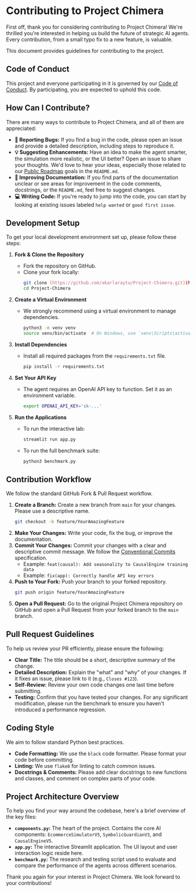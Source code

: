 # Contributing to Project Chimera

First off, thank you for considering contributing to Project Chimera! We're thrilled you're interested in helping us build the future of strategic AI agents. Every contribution, from a small typo fix to a new feature, is valuable.

This document provides guidelines for contributing to the project.

## Code of Conduct

This project and everyone participating in it is governed by our [Code of Conduct](CODE_OF_CONDUCT.md). By participating, you are expected to uphold this code.

## How Can I Contribute?

There are many ways to contribute to Project Chimera, and all of them are appreciated:

* **🐛 Reporting Bugs:** If you find a bug in the code, please open an issue and provide a detailed description, including steps to reproduce it.
* **💡 Suggesting Enhancements:** Have an idea to make the agent smarter, the simulation more realistic, or the UI better? Open an issue to share your thoughts. We'd love to hear your ideas, especially those related to our [Public Roadmap](https://github.com/akarlaraytu/Project-Chimera/issues/4) goals in the `README.md`.
* **📝 Improving Documentation:** If you find parts of the documentation unclear or see areas for improvement in the code comments, docstrings, or the `README.md`, feel free to suggest changes.
* **💻 Writing Code:** If you're ready to jump into the code, you can start by looking at existing issues labeled `help wanted` or `good first issue`.

## Development Setup

To get your local development environment set up, please follow these steps:

1.  **Fork & Clone the Repository**
    * Fork the repository on GitHub.
    * Clone your fork locally:
        ```bash
        git clone [https://github.com/akarlaraytu/Project-Chimera.git](https://github.com/akarlaraytu/Project-Chimera.git)
        cd Project-Chimera
        ```

2.  **Create a Virtual Environment**
    * We strongly recommend using a virtual environment to manage dependencies.
        ```bash
        python3 -m venv venv
        source venv/bin/activate  # On Windows, use `venv\Scripts\activate`
        ```

3.  **Install Dependencies**
    * Install all required packages from the `requirements.txt` file.
        ```bash
        pip install -r requirements.txt
        ```

4.  **Set Your API Key**
    * The agent requires an OpenAI API key to function. Set it as an environment variable.
        ```bash
        export OPENAI_API_KEY='sk-...'
        ```

5.  **Run the Applications**
    * To run the interactive lab:
        ```bash
        streamlit run app.py
        ```
    * To run the full benchmark suite:
        ```bash
        python3 benchmark.py
        ```

## Contribution Workflow

We follow the standard GitHub Fork & Pull Request workflow.

1.  **Create a Branch:** Create a new branch from `main` for your changes. Please use a descriptive name.
    ```bash
    git checkout -b feature/YourAmazingFeature
    ```
2.  **Make Your Changes:** Write your code, fix the bug, or improve the documentation.
3.  **Commit Your Changes:** Commit your changes with a clear and descriptive commit message. We follow the [Conventional Commits](https://www.conventionalcommits.org/en/v1.0.0/) specification.
    * Example: `feat(causal): Add seasonality to CausalEngine training data`
    * Example: `fix(app): Correctly handle API key errors`
4.  **Push to Your Fork:** Push your branch to your forked repository.
    ```bash
    git push origin feature/YourAmazingFeature
    ```
5.  **Open a Pull Request:** Go to the original Project Chimera repository on GitHub and open a Pull Request from your forked branch to the `main` branch.

## Pull Request Guidelines

To help us review your PR efficiently, please ensure the following:

* **Clear Title:** The title should be a short, descriptive summary of the change.
* **Detailed Description:** Explain the "what" and "why" of your changes. If it fixes an issue, please link to it (e.g., `Closes #123`).
* **Self-Review:** Review your own code changes one last time before submitting.
* **Testing:** Confirm that you have tested your changes. For any significant modification, please run the benchmark to ensure you haven't introduced a performance regression.

## Coding Style

We aim to follow standard Python best practices.
* **Code Formatting:** We use the `black` code formatter. Please format your code before committing.
* **Linting:** We use `flake8` for linting to catch common issues.
* **Docstrings & Comments:** Please add clear docstrings to new functions and classes, and comment on complex parts of your code.

## Project Architecture Overview

To help you find your way around the codebase, here's a brief overview of the key files:

* **`components.py`:** The heart of the project. Contains the core AI components: `EcommerceSimulatorV5`, `SymbolicGuardianV3`, and `CausalEngineV5`.
* **`app.py`:** The interactive Streamlit application. The UI layout and user interaction logic reside here.
* **`benchmark.py`:** The research and testing script used to evaluate and compare the performance of the agents across different scenarios.

Thank you again for your interest in Project Chimera. We look forward to your contributions!
